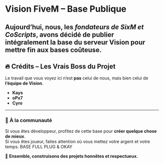 # **Vision FiveM – Base Publique**

Aujourd’hui, nous, les *fondateurs de SixM et CoScripts*, avons décidé de **publier intégralement la base du serveur Vision** pour mettre fin aux bases coûteuse.
---

## 🔥 **Crédits – Les Vrais Boss du Projet**
Le travail que vous voyez ici n’est **pas** celui de nous, mais bien celui de **l’équipe de Vision**.

- **Kays**
- **oPx7**
- **Cyro**
---

### 📢 **À la communauté**
Si vous êtes développeur, profitez de cette base pour **créer quelque chose de mieux**.  
Si vous êtes joueur, faites attention où vous mettez votre argent et votre temps.
BASE FULL PLUG & OKAY

🚀 **Ensemble, construisons des projets honnêtes et respectueux.**

